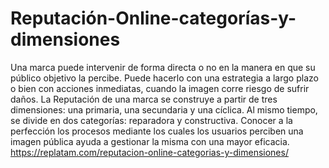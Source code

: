 # Reputación-Online-categorías-y-dimensiones
Una marca puede intervenir de forma directa o no en la manera en que su público objetivo la percibe. Puede hacerlo con una estrategia a largo plazo o bien con acciones inmediatas, cuando la imagen corre riesgo de sufrir daños.
La Reputación de una marca se construye a partir de tres dimensiones: una primaria, una secundaria y una cíclica. Al mismo tiempo, se divide en dos categorías: reparadora y constructiva. Conocer a la perfección los procesos mediante los cuales los usuarios perciben una imagen pública ayuda a gestionar la misma con una mayor eficacia.
https://replatam.com/reputacion-online-categorias-y-dimensiones/

